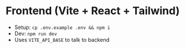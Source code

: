 # Frontend (Vite + React + Tailwind)

- Setup: `cp .env.example .env && npm i`
- Dev: `npm run dev`
- Uses `VITE_API_BASE` to talk to backend
